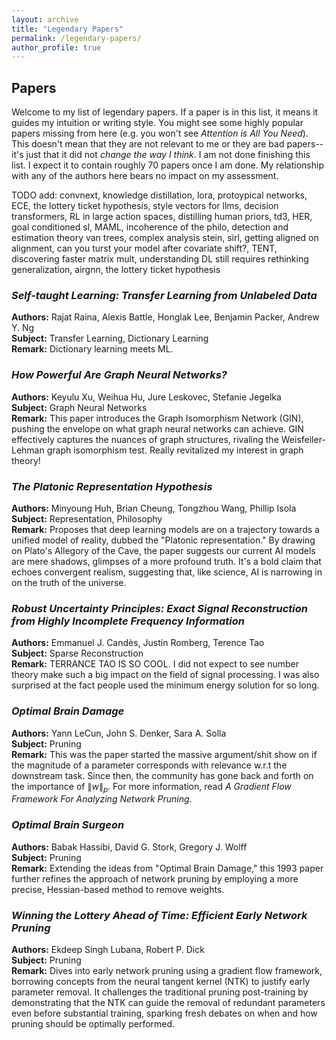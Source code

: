 ```yaml
---
layout: archive
title: "Legendary Papers"
permalink: /legendary-papers/
author_profile: true
---
```






## Papers
Welcome to my list of legendary papers. If a paper is in this list, it means it guides my intuition or writing style. You might see some highly popular papers missing from here (e.g. you won't see *Attention is All You Need*). This doesn't mean that they are not relevant to me or they are bad papers--it's just that it did not *change the way I think*. I am not done finishing this list. I expect it to contain roughly 70 papers once I am done. My relationship with any of the authors here bears no impact on my assessment. 

TODO add: convnext, knowledge distillation, lora, protoypical networks, ECE, the lottery ticket hypothesis, style vectors for llms, decision transformers, RL in large action spaces, distilling human priors, td3, HER, goal conditioned sl, MAML, incoherence of the philo, detection and estimation theory van trees, complex analysis stein, sirl, getting aligned on alignment, can you turst your model after covariate shift?, TENT, discovering faster matrix mult, understanding DL still requires rethinking generalization, airgnn, the lottery ticket hypothesis


### *Self-taught Learning: Transfer Learning from Unlabeled Data*
**Authors:** Rajat Raina, Alexis Battle, Honglak Lee, Benjamin Packer, Andrew Y. Ng  
**Subject:** Transfer Learning, Dictionary Learning  
**Remark:** Dictionary learning meets ML. 

### *How Powerful Are Graph Neural Networks?*
**Authors:** Keyulu Xu, Weihua Hu, Jure Leskovec, Stefanie Jegelka  
**Subject:** Graph Neural Networks  
**Remark:** This paper introduces the Graph Isomorphism Network (GIN), pushing the envelope on what graph neural networks can achieve. GIN effectively captures the nuances of graph structures, rivaling the Weisfeiler-Lehman graph isomorphism test. Really revitalized my interest in graph theory! 



### *The Platonic Representation Hypothesis*
**Authors:** Minyoung Huh, Brian Cheung, Tongzhou Wang, Phillip Isola  
**Subject:** Representation, Philosophy   
**Remark:** Proposes that deep learning models are on a trajectory towards a unified model of reality, dubbed the "Platonic representation." By drawing on Plato's Allegory of the Cave, the paper suggests our current AI models are mere shadows, glimpses of a more profound truth. It's a bold claim that echoes convergent realism, suggesting that, like science, AI is narrowing in on the truth of the universe.



### *Robust Uncertainty Principles: Exact Signal Reconstruction from Highly Incomplete Frequency Information*
**Authors:** Emmanuel J. Candès, Justin Romberg, Terence Tao  
**Subject:** Sparse Reconstruction  
**Remark:** TERRANCE TAO IS SO COOL. I did not expect to see number theory make such a big impact on the field of signal processing. I was also surprised at the fact people used the minimum energy solution for so long. 


### *Optimal Brain Damage*
**Authors:** Yann LeCun, John S. Denker, Sara A. Solla  
**Subject:** Pruning  
**Remark:** This was the paper started the massive argument/shit show on if the magnitude of a parameter corresponds with relevance w.r.t the downstream task. Since then, the community has gone back and forth on the importance of $\|w\|_p.$ For more information, read *A Gradient Flow Framework For Analyzing Network Pruning*. 

### *Optimal Brain Surgeon*
**Authors:** Babak Hassibi, David G. Stork, Gregory J. Wolff  
**Subject:**  Pruning  
**Remark:** Extending the ideas from "Optimal Brain Damage," this 1993 paper further refines the approach of network pruning by employing a more precise, Hessian-based method to remove weights.

### *Winning the Lottery Ahead of Time: Efficient Early Network Pruning*
**Authors:** Ekdeep Singh Lubana, Robert P. Dick  
**Subject:** Pruning  
**Remark:** Dives into early network pruning using a gradient flow framework, borrowing concepts from the neural tangent kernel (NTK) to justify early parameter removal. It challenges the traditional pruning post-training by demonstrating that the NTK can guide the removal of redundant parameters even before substantial training, sparking fresh debates on when and how pruning should be optimally performed.
